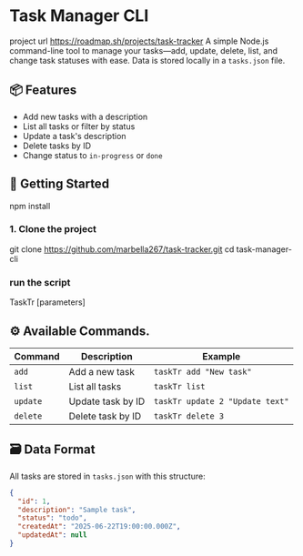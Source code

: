 # Task Manager CLI
project url https://roadmap.sh/projects/task-tracker
A simple Node.js command-line tool to manage your tasks—add, update, delete, list, and change task statuses with ease. Data is stored locally in a `tasks.json` file.

## 📦 Features

- Add new tasks with a description
- List all tasks or filter by status
- Update a task's description
- Delete tasks by ID
- Change status to `in-progress` or `done`

## 🚀 Getting Started
npm install
### 1. Clone the project
git clone https://github.com/marbella267/task-tracker.git
cd task-manager-cli
### run the script
TaskTr <command> [parameters]

## ⚙ Available Commands.
| Command            | Description                      | Example                               |
|--------------------|----------------------------------|----------------------------------------|
| `add`              | Add a new task                   | `taskTr add "New task"`         |
| `list`             | List all tasks                   | `taskTr list`                   |
| `update`           | Update task by ID                | `taskTr update 2 "Update text"` |
| `delete`           | Delete task by ID                | `taskTr delete 3`               |


## 🗃 Data Format

All tasks are stored in `tasks.json` with this structure:

```json
{
  "id": 1,
  "description": "Sample task",
  "status": "todo",
  "createdAt": "2025-06-22T19:00:00.000Z",
  "updatedAt": null
}
